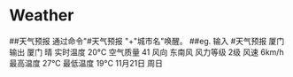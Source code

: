 # Weather
##天气预报
通过命令"#天气预报 "+"城市名"唤醒。
##eg.
输入 #天气预报 厦门
输出 
厦门 晴 
实时温度 20°C
空气质量 41
风向 东南风
风力等级 2级
风速 6km/h
最高温度 27°C
最低温度 19°C
11月21日 周日


